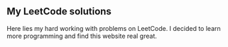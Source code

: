 ## My LeetCode solutions
Here lies my hard working with problems on LeetCode. I decided to learn more programming and find this website real great.
